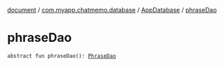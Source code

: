 [document](../../index.md) / [com.myapp.chatmemo.database](../index.md) / [AppDatabase](index.md) / [phraseDao](./phrase-dao.md)

# phraseDao

`abstract fun phraseDao(): `[`PhraseDao`](../../com.myapp.chatmemo.data.database.dao/-phrase-dao/index.md)